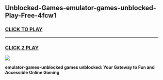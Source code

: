 
## Unblocked-Games-emulator-games-unblocked-Play-Free-4fcw1
<h3>
<a href="https://premium76.site?title=emulator-games-unblocked&ref=24M">CLICK TO PLAY</a></h3>
<hr>

<h3>
<a href="https://premium76.site?title=emulator-games-unblocked&ref=24M">CLICK 2 PLAY</a>
  
</h3>

<a href="https://premium76.site?title=emulator-games-unblocked&ref=24M"><img src="https://clearcache.store/games.png"></a>


**emulator-games-unblocked games unblocked: Your Gateway to Fun and Accessible Online Gaming**
